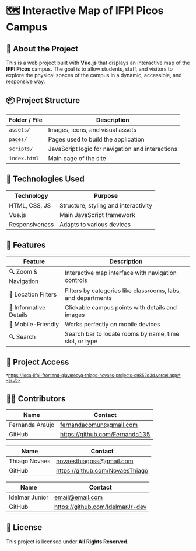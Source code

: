 # 🗺️ Interactive Map of IFPI Picos Campus

## 🎯 About the Project

This is a web project built with **Vue.js** that displays an interactive map of the **IFPI Picos** campus. The goal is to allow students, staff, and visitors to explore the physical spaces of the campus in a dynamic, accessible, and responsive way.

## 📦 Project Structure

| Folder / File      | Description                                       |
|---------------------|--------------------------------------------------|
| `assets/`           | Images, icons, and visual assets                 |
| `pages/`            | Pages used to build the application              |
| `scripts/`          | JavaScript logic for navigation and interactions |
| `index.html`        | Main page of the site                            |

## 🔧 Technologies Used

| Technology       | Purpose                           |
|------------------|-----------------------------------|
| HTML, CSS, JS    | Structure, styling and interactivity |
| Vue.js           | Main JavaScript framework         |
| Responsiveness   | Adapts to various devices         |

## 🧭 Features

| Feature               | Description                                                                |
|-----------------------|-----------------------------------------------------------------------------|
| 🔍 Zoom & Navigation   | Interactive map interface with navigation controls                         |
| 🎯 Location Filters    | Filters by categories like classrooms, labs, and departments                |
| 🧾 Informative Details | Clickable campus points with details and images                            |
| 📱 Mobile-Friendly     | Works perfectly on mobile devices                                           |
| 🔍 Search              | Search bar to locate rooms by name, time slot, or type                      |

## 🚀 Project Access  
<sub>*https://loca-lifpi-frontend-gjavmecvg-thiago-novaes-projects-c9852d3d.vercel.app/*</sub>

## 🧑‍💻 Contributors

| Name             | Contact                         |
|------------------|----------------------------------|
| Fernanda Araújo  | fernandacomun@gmail.com          |
| GitHub           | https://github.com/Fernanda135   |

| Name             | Contact                         |
|------------------|----------------------------------|
| Thiago Novaes    | novaesthiagoss@gmail.com         |
| GitHub           | https://github.com/NovaesThiago  |

| Name             | Contact                         |
|------------------|----------------------------------|
| Idelmar Junior   | email@email.com                  |
| GitHub           | https://github.com/IdelmarJr-dev |

## 📜 License

This project is licensed under **All Rights Reserved**.
